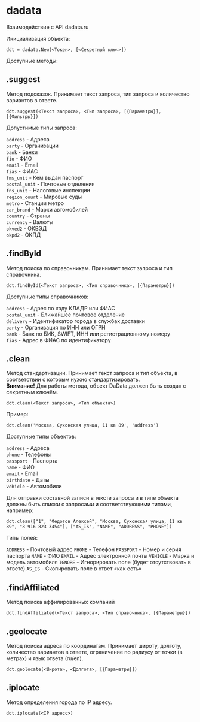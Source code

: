 # dadata

Взаимодействие с API dadata.ru

Инициализация объекта:

    ddt = dadata.New(<Токен>, [<Секретный ключ>])

Доступные методы:

## .suggest  
Метод подсказок. Принимает текст запроса, тип запроса и количество вариантов в ответе.

    ddt.suggest(<Текст запроса>, <Тип запроса>, [{Параметры}], [{Фильтры}])

Допустимые типы запроса:

`address` - Адреса  
`party` - Организации  
`bank` - Банки  
`fio` - ФИО  
`email` - Email  
`fias` - ФИАС  
`fms_unit` - Кем выдан паспорт  
`postal_unit` - Почтовые отделения  
`fns_unit` - Налоговые инспекции  
`region_court` - Мировые суды  
`metro` - Станции метро  
`car_brand` - Марки автомобилей  
`country` - Страны  
`currency` - Валюты  
`okved2` - ОКВЭД  
`okpd2` - ОКПД

## .findById  
Метод поиска по справочникам. Принимает текст запроса и тип справочника.

    ddt.findById(<Текст запроса>, <Тип справочника>, [{Параметры}])
  
Доступные типы справочников:

`address` - Адрес по коду КЛАДР или ФИАС  
`postal_unit` - Ближайшее почтовое отделение  
`delivery` - Идентификатор города в службах доставки  
`party` - Организация по ИНН или ОГРН  
`bank` - Банк по БИК, SWIFT, ИНН или регистрационному номеру  
`fias` - Адрес в ФИАС по идентификатору

## .clean  
Метод стандартизации. Принимает текст запроса и тип объекта, в соответствии с которым нужно стандартизировать.  
**Внимание!** Для работы метода, объект DaData должен быть создан с секретным ключём.

    ddt.clean(<Текст запроса>, <Тип объекта>)

Пример:

    ddt.clean('Москва, Сухонская улица, 11 кв 89', 'address')
  
Доступные типы объектов:

`address` - Адреса  
`phone` - Телефоны  
`passport` - Паспорта  
`name` - ФИО  
`email` - Email  
`birthdate` - Даты  
`vehicle` - Автомобили

Для отправки составной записи в тексте запроса и в типе объекта должны быть списки с запросами и соответствующими типами, например:

    ddt.clean(["1", "Федотов Алексей", "Москва, Сухонская улица, 11 кв 89", "8 916 823 3454"], ["AS_IS", "NAME", "ADDRESS", "PHONE"])

Типы полей:

`ADDRESS` - Почтовый адрес
`PHONE` - Телефон
`PASSPORT` - Номер и серия паспорта
`NAME` - ФИО
`EMAIL` - Адрес электронной почты
`VEHICLE` - Марка и модель автомобиля
`IGNORE` - Игнорировать поле (будет отсутствовать в ответе)
`AS_IS` - Скопировать поле в ответ «как есть»

## .findAffiliated  
Метод поиска аффилированных компаний

    ddt.findAffiliated(<Текст запроса>, <Тип справочника>, [{Параметры}])

## .geolocate  
Метод поиска адреса по координатам. Принимает широту, долготу, количество вариантов в ответе, ограничение по радиусу от точки (в метрах) и язык ответа (ru/en).

    ddt.geolocate(<Широта>, <Долгота>, [{Параметры}])

## .iplocate  
Метод определения города по IP адресу.

    ddt.iplocate(<IP адресс>)
